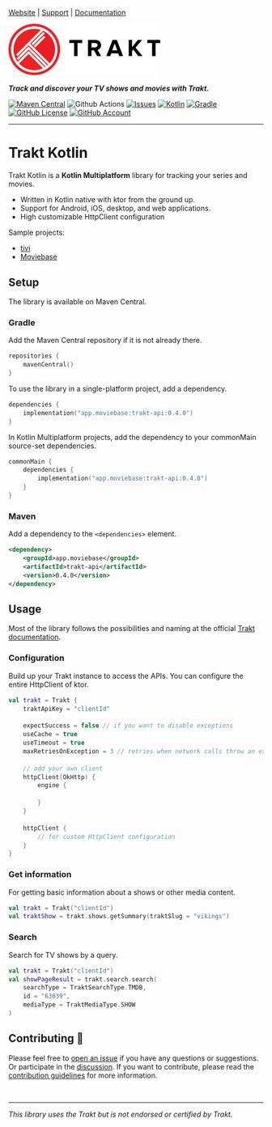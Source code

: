 [Website](https://www.trakt.tv) |
[Support](https://support.trakt.tv/support/home) |
[Documentation](https://trakt.docs.apiary.io/)

<a href="https://www.trakt.tv"><img alt="Trakt" src="doc/images/trakt-wide-red-black.svg" width="300"></a>

***Track and discover your TV shows and movies with Trakt.***

[![Maven Central](https://img.shields.io/maven-central/v/app.moviebase/trakt-api?label=Maven%20Central)](https://central.sonatype.com/artifact/app.moviebase/trakt-api/)
![Github Actions](https://github.com/MoviebaseApp/trakt-api/actions/workflows/build.yml/badge.svg)
[![Issues](https://img.shields.io/github/issues/MoviebaseApp/trakt-api)](https://github.com/MoviebaseApp/tmdb-api/issues)
[![Kotlin](https://img.shields.io/badge/kotlin-1.8.10-blue.svg?logo=kotlin)](http://kotlinlang.org)
[![Gradle](https://img.shields.io/badge/Gradle-8-green?style=flat)](https://gradle.org)
[![GitHub License](https://img.shields.io/badge/license-Apache%20License%202.0-blue.svg?style=flat)](http://www.apache.org/licenses/LICENSE-2.0)
[![GitHub Account](https://img.shields.io/static/v1?label=GitHub&message=chrisnkrueger&color=C51162)](https://github.com/chrisnkrueger)

<hr>

# Trakt Kotlin

Trakt Kotlin is a **Kotlin Multiplatform** library for tracking your series and movies.

* Written in Kotlin native with ktor from the ground up.
* Support for Android, iOS, desktop, and web applications.
* High customizable HttpClient configuration

Sample projects:

* [tivi](https://github.com/chrisbanes/tivi)
* [Moviebase](https://play.google.com/store/apps/details?id=com.moviebase)

## Setup

The library is available on Maven Central.

### Gradle

Add the Maven Central repository if it is not already there.

```kotlin
repositories {
    mavenCentral()
}
```

To use the library in a single-platform project, add a dependency.

```kotlin
dependencies {
    implementation("app.moviebase:trakt-api:0.4.0")
}
```

In Kotlin Multiplatform projects, add the dependency to your commonMain source-set dependencies.

```kotlin
commonMain {
    dependencies {
        implementation("app.moviebase:trakt-api:0.4.0")
    }
}
```

### Maven

Add a dependency to the `<dependencies>` element.

```xml
<dependency>
    <groupId>app.moviebase</groupId>
    <artifactId>trakt-api</artifactId>
    <version>0.4.0</version>
</dependency>
```


## Usage
Most of the library follows the possibilities and naming at the official [Trakt documentation](https://trakt.docs.apiary.io/).

### Configuration
Build up your Trakt instance to access the APIs. You can configure the entire HttpClient of ktor.

```kotlin
val trakt = Trakt {
    traktApiKey = "clientId"

    expectSuccess = false // if you want to disable exceptions
    useCache = true
    useTimeout = true
    maxRetriesOnException = 3 // retries when network calls throw an exception

    // add your own client
    httpClient(OkHttp) {
        engine {

        }
    }

    httpClient {
        // for custom HttpClient configuration
    }
}
```

### Get information
For getting basic information about a shows or other media content.

```kotlin
val trakt = Trakt("clientId")
val traktShow = trakt.shows.getSummary(traktSlug = "vikings")
```

### Search
Search for TV shows by a query.

```kotlin
val trakt = Trakt("clientId")
val showPageResult = trakt.search.search(
    searchType = TraktSearchType.TMDB,
    id = "63639",
    mediaType = TraktMediaType.SHOW
)
```

## Contributing 🤝
Please feel free to [open an issue](https://github.com/MoviebaseApp/trakt-api/issues/new/choose) if you have any questions or suggestions. Or participate in the [discussion](https://github.com/MoviebaseApp/trakt-api/discussions). If you want to contribute, please read the [contribution guidelines](https://github.com/MoviebaseApp/trakt-api/blob/main/CONTRIBUTING.md) for more information.

<br>

<hr>

*This library uses the Trakt but is not endorsed or certified by Trakt.*
